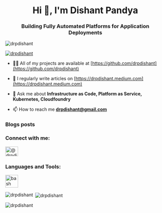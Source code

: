 <h1 align="center">Hi 👋, I'm Dishant Pandya</h1>
<h3 align="center">Building Fully Automated Platforms for Application Deployments</h3>

<p align="left"> <img src="https://komarev.com/ghpvc/?username=drpdishant&label=Profile%20views&color=0e75b6&style=flat" alt="drpdishant" /> </p>

<p align="left"> <a href="https://github.com/ryo-ma/github-profile-trophy"><img src="https://github-profile-trophy.vercel.app/?username=drpdishant" alt="drpdishant" /></a> </p>

- 👨‍💻 All of my projects are available at [https://github.com/drpdishant](https://github.com/drpdishant)

- 📝 I regularly write articles on [https://drpdishant.medium.com](https://drpdishant.medium.com)

- 💬 Ask me about **Infrastructure as Code, Platform as Service, Kubernetes, Cloudfoundry**

- 📫 How to reach me **drpdishant@gmail.com**

### Blogs posts
<!-- BLOG-POST-LIST:START -->
<!-- BLOG-POST-LIST:END -->

<h3 align="left">Connect with me:</h3>
<p align="left">
<a href="https://medium.com/@drpdishant" target="blank"><img align="center" src="https://raw.githubusercontent.com/rahuldkjain/github-profile-readme-generator/master/src/images/icons/Social/medium.svg" alt="@drpdishant" height="30" width="40" /></a>
</p>

<h3 align="left">Languages and Tools:</h3>
<p align="left"> <a href="https://www.gnu.org/software/bash/" target="_blank" rel="noreferrer"> <img src="https://www.vectorlogo.zone/logos/gnu_bash/gnu_bash-icon.svg" alt="bash" width="40" height="40"/> </a> </p>

<p><img align="left" src="https://github-readme-stats.vercel.app/api/top-langs?username=drpdishant&show_icons=true&locale=en&layout=compact" alt="drpdishant" /></p>

<p>&nbsp;<img align="center" src="https://github-readme-stats.vercel.app/api?username=drpdishant&show_icons=true&locale=en" alt="drpdishant" /></p>

<p><img align="center" src="https://github-readme-streak-stats.herokuapp.com/?user=drpdishant&" alt="drpdishant" /></p>
